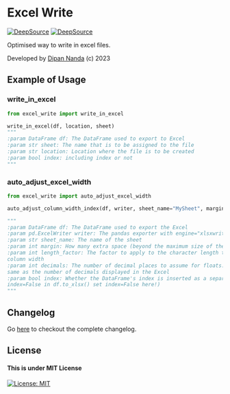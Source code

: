 # Excel Write
[![DeepSource](https://deepsource.io/gh/themagicalmammal/excel-write.svg/?label=active+issues&show_trend=true)](https://deepsource.io/gh/themagicalmammal/excel-write/?ref=repository-badge)
[![DeepSource](https://deepsource.io/gh/themagicalmammal/excel-write.svg/?label=resolved+issues&show_trend=true)](https://deepsource.io/gh/themagicalmammal/excel-write/?ref=repository-badge)


Optimised way to write in excel files.

Developed by [Dipan Nanda](https://github.com/themagicalmammal) (c) 2023

## Example of Usage

### write_in_excel

```python
from excel_write import write_in_excel

write_in_excel(df, location, sheet)
"""
:param DataFrame df: The DataFrame used to export to Excel
:param str sheet: The name that is to be assigned to the file
:param str location: Location where the file is to be created
:param bool index: including index or not
"""
```

### auto_adjust_excel_width

```python
from excel_write import auto_adjust_excel_width

auto_adjust_column_width_index(df, writer, sheet_name="MySheet", margin=3)

"""
:param DataFrame df: The DataFrame used to export the Excel
:param pd.ExcelWriter writer: The pandas exporter with engine="xlsxwriter"
:param str sheet_name: The name of the sheet
:param int margin: How many extra space (beyond the maximum size of the string)
:param int length_factor: The factor to apply to the character length to obtain the 
column width
:param int decimals: The number of decimal places to assume for floats: Should be the
same as the number of decimals displayed in the Excel
:param bool index: Whether the DataFrame's index is inserted as a separate column (if
index=False in df.to_xlsx() set index=False here!)
"""
```


## Changelog
Go [here](CHANGELOG.md) to checkout the complete changelog.

## License
#### This is under MIT License
[![License: MIT](https://img.shields.io/badge/license-MIT-blue)](LICENSE)
